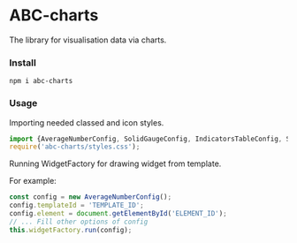 # ABC-charts

The library for visualisation data via charts.

### Install

```npm
npm i abc-charts
```
### Usage

Importing needed classed and icon styles. 

```js
import {AverageNumberConfig, SolidGaugeConfig, IndicatorsTableConfig, SplineConfig, WidgetFactory} from 'abc-charts';
require('abc-charts/styles.css');
```

Running WidgetFactory for drawing widget from template.

For example:
```js
const config = new AverageNumberConfig();
config.templateId = 'TEMPLATE_ID';
config.element = document.getElementById('ELEMENT_ID');
// ... Fill other options of config
this.widgetFactory.run(config);
```
